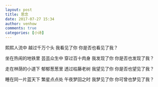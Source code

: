 ```yaml
---
layout: post
title: 思念
date: 2017-07-27 15:34
author: venhow
comments: true
categories: [小诗]
---
```

熙熙人流中
越过千万个头
我看见了你
你是否也看见了我？

坐在热闹的地铁里
芸芸众生中
穿过百十肉身
我发现了你
你是否也发现了我？

走在林荫的小道下
郁郁葱葱里
透过枯藤老树
我望见了你
你是否也望见了我？

睡在同一片蓝天下
繁星点点处
午夜梦回之时
我梦见了你
你可曾也梦见了我？
